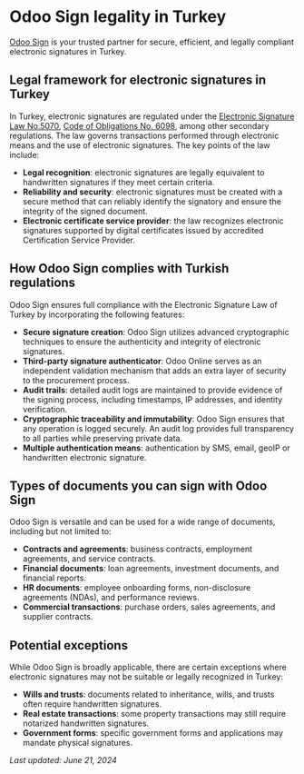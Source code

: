 # Odoo Sign legality in Turkey

[Odoo Sign](../sign.md) is your trusted partner for secure, efficient, and legally compliant
electronic signatures in Turkey.

## Legal framework for electronic signatures in Turkey

In Turkey, electronic signatures are regulated under the [Electronic Signature Law No.5070](https://www.mevzuat.gov.tr/MevzuatMetin/1.5.5070.pdf), [Code of Obligations No. 6098](https://www.wipo.int/wipolex/en/legislation/details/11084), among other secondary regulations.
The law governs transactions performed through electronic means and the use of electronic
signatures. The key points of the law include:

- **Legal recognition**: electronic signatures are legally equivalent to handwritten signatures if
  they meet certain criteria.
- **Reliability and security**: electronic signatures must be created with a secure method that can
  reliably identify the signatory and ensure the integrity of the signed document.
- **Electronic certificate service provider**: the law recognizes electronic signatures supported by
  digital certificates issued by accredited Certification Service Provider.

## How Odoo Sign complies with Turkish regulations

Odoo Sign ensures full compliance with the Electronic Signature Law of Turkey by incorporating the
following features:

- **Secure signature creation**: Odoo Sign utilizes advanced cryptographic techniques to ensure the
  authenticity and integrity of electronic signatures.
- **Third-party signature authenticator**: Odoo Online serves as an independent validation mechanism
  that adds an extra layer of security to the procurement process.
- **Audit trails**: detailed audit logs are maintained to provide evidence of the signing process,
  including timestamps, IP addresses, and identity verification.
- **Cryptographic traceability and immutability**: Odoo Sign ensures that any operation is logged
  securely. An audit log provides full transparency to all parties while preserving private data.
- **Multiple authentication means**: authentication by SMS, email, geoIP or handwritten electronic
  signature.

## Types of documents you can sign with Odoo Sign

Odoo Sign is versatile and can be used for a wide range of documents, including but not limited to:

- **Contracts and agreements**: business contracts, employment agreements, and service contracts.
- **Financial documents**: loan agreements, investment documents, and financial reports.
- **HR documents**: employee onboarding forms, non-disclosure agreements (NDAs), and performance
  reviews.
- **Commercial transactions**: purchase orders, sales agreements, and supplier contracts.

## Potential exceptions

While Odoo Sign is broadly applicable, there are certain exceptions where electronic signatures may
not be suitable or legally recognized in Turkey:

- **Wills and trusts**: documents related to inheritance, wills, and trusts often require
  handwritten signatures.
- **Real estate transactions**: some property transactions may still require notarized handwritten
  signatures.
- **Government forms**: specific government forms and applications may mandate physical signatures.

*Last updated: June 21, 2024*

